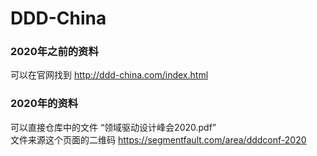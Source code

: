 # DDD-China

### 2020年之前的资料
可以在官网找到 http://ddd-china.com/index.html

### 2020年的资料
可以直接仓库中的文件 “领域驱动设计峰会2020.pdf”<BR>
文件来源这个页面的二维码 https://segmentfault.com/area/dddconf-2020